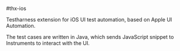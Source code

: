 #thx-ios

Testharness extension for iOS UI test automation, based on Apple UI Automation.  
  
The test cases are written in Java, which sends JavaScript snippet to Instruments to interact with the UI.  
